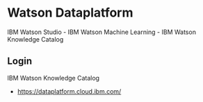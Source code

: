 # Watson Dataplatform

IBM Watson Studio - IBM Watson Machine Learning - IBM Watson Knowledge Catalog

## Login 

IBM Watson Knowledge Catalog

+ https://dataplatform.cloud.ibm.com/


